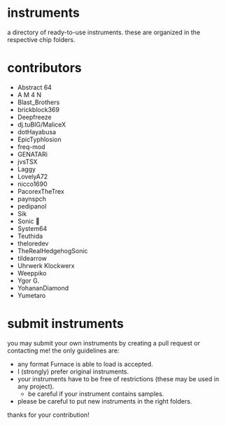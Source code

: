# instruments

a directory of ready-to-use instruments.
these are organized in the respective chip folders.

# contributors

- Abstract 64
- A M 4 N
- Blast\_Brothers
- brickblock369
- Deepfreeze
- dj.tuBIG/MaliceX
- dotHayabusa
- EpicTyphlosion
- freq-mod
- GENATARi
- jvsTSX
- Laggy
- LovelyA72
- nicco1690
- PacorexTheTrex
- paynspch
- pedipanol
- Sik
- Sonic 🦔
- System64
- Teuthida
- theloredev
- TheRealHedgehogSonic
- tildearrow
- Uhrwerk Klockwerx
- Weeppiko
- Ygor G.
- YohananDiamond
- Yumetaro

# submit instruments

you may submit your own instruments by creating a pull request or contacting me! the only guidelines are:

- any format Furnace is able to load is accepted.
- I (strongly) prefer original instruments.
- your instruments have to be free of restrictions (these may be used in any project).
  - be careful if your instrument contains samples.
- please be careful to put new instruments in the right folders.

thanks for your contribution!
